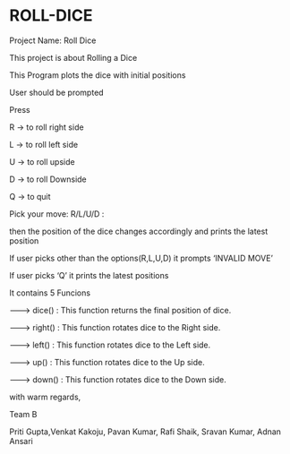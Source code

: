 # ROLL-DICE
Project Name: Roll Dice

This project is about Rolling a Dice

This Program plots the dice with initial positions

User should be prompted

Press

R -> to roll right side

L -> to roll left side

U -> to roll upside

D -> to roll Downside

Q -> to quit


Pick your move: R/L/U/D :

then the position of the dice changes accordingly and prints the latest position

If user picks other than the options(R,L,U,D) it prompts ‘INVALID MOVE’

If user picks ‘Q’ it  prints the latest positions

It contains 5 Funcions

---> dice()  : This function returns the final position of dice.

---> right() : This function rotates dice to the Right side.

---> left()  : This function rotates dice to the Left side.

---> up()    : This function rotates dice to the Up side.

---> down()  : This function rotates dice to the Down side.



with warm regards,

Team B

Priti Gupta,Venkat Kakoju, Pavan Kumar, Rafi Shaik, Sravan Kumar, Adnan Ansari 
